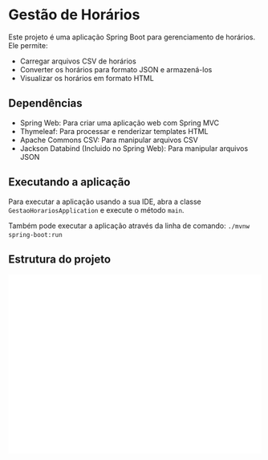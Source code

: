 # Gestão de Horários

Este projeto é uma aplicação Spring Boot para gerenciamento de horários. Ele permite:
- Carregar arquivos CSV de horários
- Converter os horários para formato JSON e armazená-los
- Visualizar os horários em formato HTML

## Dependências

- Spring Web: Para criar uma aplicação web com Spring MVC
- Thymeleaf: Para processar e renderizar templates HTML
- Apache Commons CSV: Para manipular arquivos CSV
- Jackson Databind (Incluido no Spring Web): Para manipular arquivos JSON

## Executando a aplicação

Para executar a aplicação usando a sua IDE, abra a classe `GestaoHorariosApplication` e execute o método `main`.

Também pode executar a aplicação através da linha de comando: `./mvnw spring-boot:run`

## Estrutura do projeto

![(folder structure image)](https://github.com/tegco/ES-2023-2Sem-Quarta-Feira-LEI-GrupoH/blob/conversor-csv-json/gestaohorarios/folderstructure.svg)